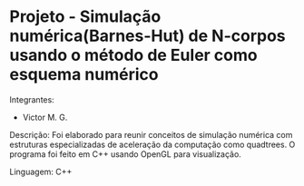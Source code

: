 # Projeto - Simulação numérica(Barnes-Hut) de N-corpos usando o método de Euler como esquema numérico

Integrantes:
- Victor M. G.

Descrição: Foi elaborado para reunir conceitos de simulação numérica com estruturas especializadas de aceleração da computação como quadtrees. O programa foi feito em C++ usando OpenGL para visualização.

Linguagem: C++
